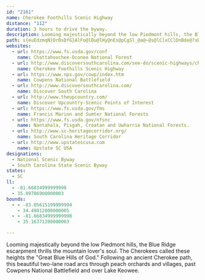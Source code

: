 ```yaml
---
id: "2161"
name: Cherokee Foothills Scenic Highway
distance: "112"
duration: 3 hours to drive the byway.
description: Looming majestically beyond the low Piedmont hills, the Blue Ridge escarpment thrills the mountain lover's soul. The Cherokees called these heights the "Great Blue Hills of God." Following an ancient Cherokee path, this beautiful two-lane road arcs through peach orchards and villages, past Cowpens National Battlefield and over Lake Keowee.
path: s{euEdzmqN}DrDsDfG}AlFo@lDu@lHy@nEs@pCgSl_@a@~@s@lC[xCClDnBde@?xDOfC_@`CyElPsA|CgAnBqA|A}AxAcDpByPlIeBdAaEvDsB~Cu@~AaX`s@iFvNsBpJaHr^gA~EeB`GqCtG{AxCiQbZoAtCsE|M{Jn[wH|VcAdEo@rEWtCKtC?jENdEXrCnA`Hx@nCrCpGt`@nr@lChFdApDr@nFDlEQfEcPv`A{Z~lBuAtHsBrIyAbFcC~GiErJi`@ps@mGrLsBlEcCbGwC`JoB|H_BjHiBxM}@tO_@|PsAjz@UdEcQrmAsCvQiAfJ}BzNKdCInIKle@Gb@[`Ai@j@qF`CuAx@gI~G}UxQaGfF{LpJuAnAaBjCeAxCu@rEw@bRu@zLmAfG}FhVu@tFWpDGbC@~DR`Eb@dEh@hDj@|BfBlFpI~Up@vCR`BJdFQfCmAlImBlK[zCY|GD~GX~DjM~cAfD|V~AlHvArEbCfGhDrGbCrDvD`EbUtQjCzC|BrFl@dC^lCNtEUxEgGxd@i@nG@lEfBbYDfEElBsAfJ_@dDObDExFTjFr@`GdCnLxAxIjEn`@jAjHtHdXrAxDlXrn@nD|JfA|DnBvJ~DhXnJrl@r@bFz@lEbBrE~@pBpBtCnAvAbClB`m@vYxB~AxAxAbB~B`Or[|@xBh@rBr@`ETvDChEIxB[~BmAxFqM|f@wBrGcCjGeXzm@uFtLwGvT}Jb_@iAzFc@zCePlmBYvB_@lBo@lB_AtBmApBmBjBoFxDgA`A_BpBiAtBmAzC{@~Dc@jEIvFL|B`@xDv@hDpHlW`AhFh@lFL~C?lEgB`h@D~Df@zDh@jBjAtCvIzNtItT|AlGhBbLn@~C|@tCfKzXxAzCbErGrObUrFnIz@dBrAfDfAvDj@`D|AnKNdEI`COfBs@rBuBdFo@dDIfCDfB\tC~@nCt@tAd_@jf@hBzChAfCx@pCt@xDl@tGB`JWhVDx@\xBXbAh@|@zJnMhAjAYxCYtGHtSIfEYdEiB|OKrBCvw@IpB_@tCu@rCaIjTc@hCS`BG~DTnIPtCXjClAfGdApDzMjY`AbDd@bDNfDUrFqBfKqIx`@k@zFC~FRfDb@bDtLjk@tB`J|@xFvItnAHrBCpBUtCcCnR{Hno@o@dCsAtBsGrFoApAoJ`MqLtMcBnCcArCe@dC]jD_G|t@q@~CuBtFYfAOjBE`B|AtLFjBEfOBbANvBZ`Bb@vAvDnIxAnEfHp[^xCDnA?tBKfA_@bCc@zAw@`BuU|b@gAzD[~C?dBn@x[RjCd@lCbGvU`CtPz@fEzD|N`@dEAtCIbAsCvRo@~GcB|U?fDX`Cn@pBfHhMj@xAp@`DjBrP`IhiA|@xEhAlDtR~`@hAjB|AfB|CrBjp@r]nAv@nAfAlBfCx@hBbAlDd@|DBxDkHhiCKzAq@dE}G|Wi@xCKlBE~BJzBRxBd@rBl@fBxApCjA~AfClBdOrHlClB~A`BrArBn@pA|@hCp@xClBtMRvB@`BQlDcDtSS`BIfDHjBRfB^jBbLrd@`AnF`@dFl@pZh@~E^tBxFtXr@dCbAhBn@|@hD`D`ArAxApCnFhNhC|KzD`M`@rCpBx]hAdM~BdMfErStAfFl@fBvJ|VbQb^x@rCb@lDD`BIpDe@zCsB|IuI~a@_@jDKlETpFZlCl@nC|B`H`AdEf@zCd@fFJbCBzDeBnd@FbDLrA^~BhAnDnDrHvAdDtArEhTzkAlArDn@nAhClDdH~FjKhOxCjDpDtCbIjFh@TDv@Ej@e@lA_@fBmBrKyCpN}AdKO`COlGOpQOdCS~@{@rCcBzB{LxHmArA_Rv^_@dAYfCYvWDnDvElq@XjCd@hCtHnXvEn[JfCOpSBjDNlDz@|KBdB}Ajc@?xCLbBdEhX|AvSBvBm@xGKtD?`FNpDX~Bt@`DNxCIj\DzBVxBnAlHvJth@b@hBhA|C~ApClDnDfCvAtD~@li@zI~QfDzDdAnFrBpSnKlGrDxCxC|ArBbC`FrB~H|C~OlFh\x@tDxA~JdAzLpCvTpO|tAvB~PxCbYz@|J^vC`A|Ex@~JtB~OxCfXv@fIxAzJlGnk@h@jClAhEdCjFbArArBxBfNpLlQ~Oz_@`\dHvG`ChDvBjEbAtCtcAptDtOfc@hCdIdJjVjQfh@vBnFtAvCv@lAjAdBlAlAdLrKf}@dy@|ElG~@xA|CxG~@nChOzi@nAbFZxBl@`KHtgAHpDp@nG`DfPjNxu@rA~EhAdD|EpKbiAf|B|DnJhAjDjBrH~Lbs@xA|JdGn]n@|C^hArA~CjArBbClCvc@r\lElDlE`EzDdGrBdFfAbD`H`WdAfDbBfElR|^bGjMlx@tsB~ErL~Yxn@~d@rdA`Yvo@hA~Dz@jE^`DRdD~A`_B\dL^tGhAxKvFla@rAhLj@fGvF|~@l@dIrU`kCz@rGxA`GvBnFxj@lz@bDhFvSb_@bBzDhAjE|CfVh@vCj@~AvAzCdBjCpKzJxAxArAhBfBxExBrMt@fDvAfDpAjB`B`BrBjApAd@vAXzALrMLbFd@lj@zJ`DbAbCnA`Ar@jBlBjAbBtLvSvBrChExDpFrCvYbLdDdAfEj@fC@lCKnF_AhSaFlC_@lCM|DBlCTpM~C|B~@rBrAhA~@`MfMhBbAlAb@dB`@|ANxTb@fEx@xCvAhCzBlCdE`HnRn@rArAjBdB`BvBlAlDx@hDJfD_@~By@rSoMxEyB|Ae@bVsF`FmB`]{SrDiBpEmB~@WbD_BrBaBbAkAnCyExAgBfByAnBeAfDu@`a@mElCk@hFqBhJaGr~@go@xCmBzBeAbCy@zCo@vBWhCKrGPtL~@vBd@vClAdBxAxBtCr@xAxPje@hBjD|B|CjCpC`DxB~BrAxLnF|CbBvMfJh@h@rAdBxQb\pI`NbCzCpLtLvEzDhBbArE`BhA^fF~@|n@rG|Df@jCj@rFxAt[|KnR~Fbk@vNhEp@lEPfBCvCSxCg@xkAcZ|FgA`Ee@fIa@~m@i@~DSxCg@|C}@bEgBvu@ea@hHmCvFkAhhCqXhAEhDDbCPlB^vE~AxBxAdBzAfBlBxPzS`L`ObD`DlBtA`CpA|Aj@bCt@tGbAjCLzGSfqBoL~_@sBlXk@bQSvKYdfBmCbZYtJh@`J~AbS`G|VjItMzDhCj@bCXvDFxDGzj@sJhCSpG?hD\|EbArd@hRlDpAtDl@jCHxDWrBa@hBq@rAq@lLmHfBaAbC_AbGqAjEUdC?|E^`Dl@~RtGtJdCbi@zJbD^lED~AQbEs@dYaGvH{B`yCylAlEyBlAw@xD{CdCkC|CaEfCoEvHaRv\}z@
websites:
  - url: https://www.fs.usda.gov/conf
    name: Chattahoochee-Oconee National Forest
  - url: http://www.discoversouthcarolina.com/see-do/scenic-highways/cherokee-foothills-hwy/default.aspx
    name: Cherokee Foothills Scenic Highway
  - url: https://www.nps.gov/cowp/index.htm
    name: Cowpens National Battlefield
  - url: http://www.discoversouthcarolina.com/
    name: Discover South Carolina
  - url: http://www.theupcountry.com/
    name: Discover Upcountry-Scenic Points of Interest
  - url: https://www.fs.usda.gov/fms
    name: Francis Marion and Sumter National Forests
  - url: https://www.fs.usda.gov/nfsnc
    name: Nantahala, Pisgah, Croatan and Uwharrie National Forests.
  - url: http://www.sc-heritagecorridor.org/
    name: South Carolina Heritage Corridor
  - url: http://www.upstatescusa.com
    name: Upstate SC USA
designations:
  - National Scenic Byway
  - South Carolina State Scenic Byway
states:
  - SC
ll:
  - -81.66834999999998
  - 35.09706900000003
bounds:
  - - -83.05615199999994
    - 34.49012000000005
  - - -81.66834999999998
    - 35.16371200000003

---
```


Looming majestically beyond the low Piedmont hills, the Blue Ridge escarpment thrills the mountain lover's soul. The Cherokees called these heights the "Great Blue Hills of God." Following an ancient Cherokee path, this beautiful two-lane road arcs through peach orchards and villages, past Cowpens National Battlefield and over Lake Keowee.
